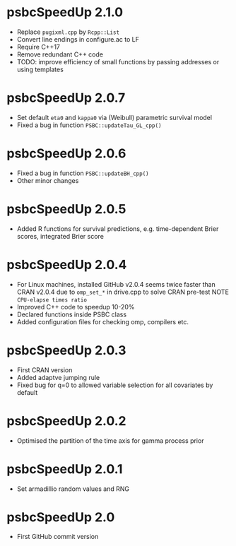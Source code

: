 # psbcSpeedUp 2.1.0

* Replace `pugixml.cpp` by `Rcpp::List`
* Convert line endings in configure.ac to LF
* Require C++17
* Remove redundant C++ code
* TODO: improve efficiency of small functions by passing addresses or using templates

# psbcSpeedUp 2.0.7

* Set default `eta0` and `kappa0` via (Weibull) parametric survival model
* Fixed a bug in function `PSBC::updateTau_GL_cpp()`

# psbcSpeedUp 2.0.6

* Fixed a bug in function `PSBC::updateBH_cpp()`
* Other minor changes

# psbcSpeedUp 2.0.5

* Added R functions for survival predictions, e.g. time-dependent Brier scores, integrated Brier score

# psbcSpeedUp 2.0.4

* For Linux machines, installed GitHub v2.0.4 seems twice faster than CRAN v2.0.4 due to `omp_set_*` in drive.cpp to solve CRAN pre-test NOTE `CPU-elapse times ratio`
* Improved C++ code to speedup 10-20%
* Declared functions inside PSBC class
* Added configuration files for checking omp, compilers etc.

# psbcSpeedUp 2.0.3

* First CRAN version
* Added adaptve jumping rule
* Fixed bug for q=0 to allowed variable selection for all covariates by default

# psbcSpeedUp 2.0.2

* Optimised the partition of the time axis for gamma process prior

# psbcSpeedUp 2.0.1

* Set armadillio random values and RNG

# psbcSpeedUp 2.0

* First GitHub commit version
